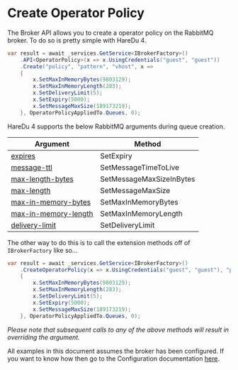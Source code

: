# Create Operator Policy

The Broker API allows you to create a operator policy on the RabbitMQ broker. To do so is pretty simple with HareDu 4.

```c#
var result = await _services.GetService<IBrokerFactory>()
    .API<OperatorPolicy>(x => x.UsingCredentials("guest", "guest"))
    .Create("policy", "pattern", "vhost", x =>
    {
        x.SetMaxInMemoryBytes(9803129);
        x.SetMaxInMemoryLength(283);
        x.SetDeliveryLimit(5);
        x.SetExpiry(5000);
        x.SetMessageMaxSize(189173219);
    }, OperatorPolicyAppliedTo.Queues, 0);
```

HareDu 4 supports the below RabbitMQ arguments during queue creation.

| Argument | Method |
| --- | --- |
| [expires](https://www.rabbitmq.com/ttl.html#queue-ttl) | SetExpiry |
| [message-ttl](https://www.rabbitmq.com/ttl.html#message-ttl-using-policy) | SetMessageTimeToLive |
| [max-length-bytes](https://www.rabbitmq.com/parameters.html#operator-policies) | SetMessageMaxSizeInBytes |
| [max-length](https://www.rabbitmq.com/parameters.html#operator-policies) | SetMessageMaxSize |
| [max-in-memory-bytes](https://www.rabbitmq.com/maxlength.html) | SetMaxInMemoryBytes |
| [max-in-memory-length](https://www.rabbitmq.com/maxlength.html) | SetMaxInMemoryLength |
| [delivery-limit](https://www.rabbitmq.com/blog/2020/04/20/rabbitmq-gets-an-ha-upgrade/) | SetDeliveryLimit |

The other way to do this is to call the extension methods off of ```IBrokerFactory``` like so...

```c#
var result = await _services.GetService<IBrokerFactory>()
    .CreateOperatorPolicy(x => x.UsingCredentials("guest", "guest"), "policy", "pattern", "vhost", x =>
    {
        x.SetMaxInMemoryBytes(9803129);
        x.SetMaxInMemoryLength(283);
        x.SetDeliveryLimit(5);
        x.SetExpiry(5000);
        x.SetMessageMaxSize(189173219);
    }, OperatorPolicyAppliedTo.Queues, 0);
```

*Please note that subsequent calls to any of the above methods will result in overriding the argument.*

All examples in this document assumes the broker has been configured. If you want to know how then go to the Configuration documentation [here](https://github.com/ahives/HareDu3/blob/master/docs/configuration.md).


